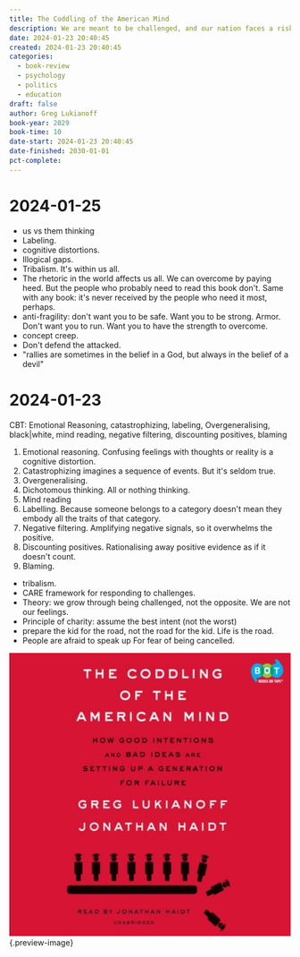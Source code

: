 ```yaml
---
title: The Coddling of the American Mind
description: We are meant to be challenged, and our nation faces a risk of coddling
date: 2024-01-23 20:40:45
created: 2024-01-23 20:40:45
categories:
  - book-review
  - psychology
  - politics
  - education
draft: false
author: Greg Lukianoff
book-year: 2029
book-time: 10
date-start: 2024-01-23 20:40:45
date-finished: 2030-01-01
pct-complete:
---
```


# 2024-01-25
- us vs them thinking 
- Labeling. 
- cognitive distortions. 
- Illogical gaps. 
- Tribalism. It's within us all. 
- The rhetoric in the world affects us all. We can overcome by paying heed. But the people who probably need to read this book don't. Same with any book: it's never received by the people who need it most, perhaps. 
- anti-fragility: don't want you to be safe. Want you to be strong. Armor. Don't want you to run. Want you to have the strength to overcome. 
- concept creep. 
- Don't defend the attacked. 
- "rallies are sometimes in the belief in a God, but always in the belief of a devil"

# 2024-01-23

CBT: Emotional Reasoning, catastrophizing, labeling, Overgeneralising, black|white, mind reading, negative filtering, discounting positives, blaming

1. Emotional reasoning. Confusing feelings with thoughts or reality is a cognitive distortion.
3. Catastrophizing imagines a sequence of events. But it's seldom true. 
4. Overgeneralising. 
5. Dichotomous thinking. All or nothing thinking.
6. Mind reading
7. Labelling. Because someone belongs to a category doesn't mean they embody all the traits of that category.
8. Negative filtering. Amplifying negative signals, so it overwhelms the positive.
9. Discounting positives. Rationalising away positive evidence as if it doesn't count.
10. Blaming.

- tribalism. 
- CARE framework for responding to challenges. 
- Theory: we grow through being challenged, not the opposite. We are not our feelings. 
- Principle of charity: assume the best intent (not the worst)
- prepare the kid for the road, not the road for the kid. Life is the road. 
- People are afraid to speak up For fear of being cancelled. 

![The Coddling of the American Mind](../img/book-the-coddling-of-the-american-mind.jpeg){.preview-image}